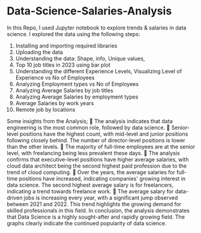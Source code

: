 # Data-Science-Salaries-Analysis
In this Repo, I used Jupyter notebook to explore trends &amp; salaries in data science.
I explored the data using the following steps:
1.	Installing and importing required libraries
2.	Uploading the data
3.	Understanding the data: Shape, info, Unique values, 
4.	Top 10 job titles in 2023 using bar plot
5.	Understanding the different Experience Levels, Visualizing Level of Experience vs No of Employees
6.	Analyzing Employment types vs No of Employees
7.	Analyzing Average Salaries by job titles
8.	Analyzing Average Salaries by employment types
9.	Average Salaries by work years
10.	Remote job by locations


Some insights from the Analysis;
	The analysis indicates that data engineering is the most common role, followed by data science.
	Senior-level positions have the highest count, with mid-level and junior positions following closely behind. The number of director-level positions is lower than the other levels.
	The majority of full-time employees are at the senior level, with freelancing being less prevalent these days.
	The analysis confirms that executive-level positions have higher average salaries, with cloud data architect being the second highest paid profession due to the trend of cloud computing.
	Over the years, the average salaries for full-time positions have increased, indicating companies' growing interest in data science. The second highest average salary is for freelancers, indicating a trend towards freelance work.
	The average salary for data-driven jobs is increasing every year, with a significant jump observed between 2021 and 2022. This trend highlights the growing demand for skilled professionals in this field.
In conclusion, the analysis demonstrates that Data Science is a highly sought-after and rapidly growing field. The graphs clearly indicate the continued popularity of data science.
